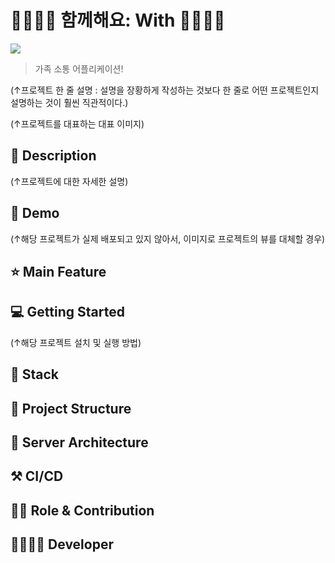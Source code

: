 
# 👨‍👩‍👦‍👦 함께해요: With 👨‍👩‍👦‍👦 


<img src="https://img.shields.io/badge/React-61DAFB?style=for-the-badge&logo=React&logoColor=white">


> 가족 소통 어플리케이션! 

(↑프로젝트 한 줄 설명 : 설명을 장황하게 작성하는 것보다 한 줄로 어떤 프로젝트인지 설명하는 것이 훨씬 직관적이다.)





(↑프로젝트를 대표하는 대표 이미지)


## 📖 Description

<!-- 오프라인에 존재했던 롤링페이퍼 서비스를 온라인으로 옮겨왔습니다.

친구들, 동료들과 함께 링크를 공유하여 한 사람을 위한 롤링페이퍼를 만들어보세요.

다양한 종류의 편지지와 스티커로 화면을 꾸미고, 소중한 사람에게 뜻깊은 경험을 선물하세요! -->

(↑프로젝트에 대한 자세한 설명)

## :baby_chick: Demo
(↑해당 프로젝트가 실제 배포되고 있지 않아서, 이미지로 프로젝트의 뷰를 대체할 경우)
<!-- <p float="left">
    <img src="https://lh3.googleusercontent.com/iYHEwh2_Q6nIKS67eItV4AwIokeJDNe0ojtpWGqKpRyhaRlmCSmBcnkFNCmXbTkajKA=w2560-h1330-rw" width=200 />
    <img src="https://lh3.googleusercontent.com/xl0sqT6Jz1p9Gq9slw4VXRr-akf4v74b_k3QkZUMZPvYV37-e5LqTZcOjofof4Xyl48=w2560-h1330-rw" width=200 />
    <img src="https://lh3.googleusercontent.com/JqUUXWSgU0bhSBpOObERLvfUGE3eBnInmYvDMY3S2aAatyeFKLOifWnBLgZ0KLGbmA=w2560-h1330-rw" width=200 />
    <img src="https://lh3.googleusercontent.com/AdN5fkguQMSc4M6iVkAFONsuxZhOQaKE7TDzuhF56FgDLORAnBv8160W7vva4a6kFBg=w2560-h1330-rw" width=200 />
    <img src="https://lh3.googleusercontent.com/ruDvvtKehqGB_4PX7QBsUY2RLDe_v6g5FL-_XmC6SUGjKUQqa08Uy-DtsNi8wYuuXU4=w2560-h1330-rw" width=200 />
</p> -->

## ⭐ Main Feature
<!-- ### 정기 결제 기능
- 아임포트(Iamport)를 이용한 정기 결제 기능 구현

### 회원가입 및 로그인 
- JWT 이용

### 기타 기능
- 상품 리스트 조회 및 세부 사항 조회
- 마이페이지 -->

## 💻 Getting Started
(↑해당 프로젝트 설치 및 실행 방법)

<!-- ### Installation
```
npm install
```
### Develop Mode
```
npm run dev
```
### Production
```
npm run build
``` -->

## 🔧 Stack
<!-- - **Language**: JavaScript
- **Library & Framework** : Node.js
- **Database** : AWS RDS (MariaDB)
- **ORM** : Sequelize
- **Deploy**: AWS EC2 -->

## :open_file_folder: Project Structure

<!-- ```markdown
src
├── common
│   ├── config
│   ├── types
│   └── utils
│       ├── types
│       └── utils
├── controller
├── entity
├── infrastructure
│   ├── express
│   └── typeorm
├── repository
└── ser
``` -->

## 🔨 Server Architecture
<!-- (↑서버 아키텍처에 대한 내용을 그림으로 표현함으로써 인프라를 어떻게 구축했는 지 한 눈에 보여줄 수 있다.)
![](https://docs.aws.amazon.com/gamelift/latest/developerguide/images/realtime-whatis-architecture-vsd.png) -->

## ⚒ CI/CD
<!-- - github actions를 활용해서 지속적 통합 및 배포
- `feature` 브랜치에서 `dev`로 Pull Request를 보내면, CI가 동작된다.
- `dev`에서 `master`로 Pull Request를 보내면, CI가 동작되고 Merge가 되면, 운영 리소스에 배포된다. -->

## 👨‍💻 Role & Contribution

<!-- **Frontend (Web)**

- 관리자 페이지 (Vue.js) 개발
- 전체 아키텍처 구성

**Devops**

- CI/CD 구축 (Docker, Github Action)
- 서버 모니터링

**etc**

- 전체 개발 일정 및 이슈 관리 -->

## 👨‍👩‍👧‍👦 Developer
<!-- *  **박재성** ([jaeseongDev](https://github.com/jaeseongDev))
*  **고성진** ([seongjin96](https://github.com/seongjin96))
*  **조연희** ([yeoneei](https://github.com/yeoneei)) -->
